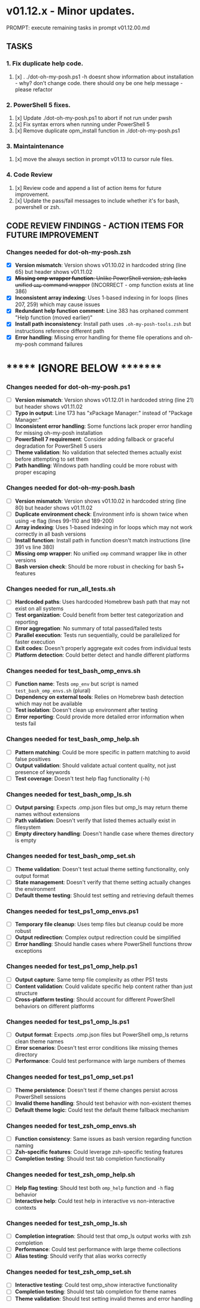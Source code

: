 # v01.12.x - Minor updates.

PROMPT: execute remaining tasks in prompt v01.12.00.md


## TASKS ##

### 1. Fix duplicate help code.

1. [x] . ./dot-oh-my-posh.ps1 -h 
      doesnt show information about installation - why? don't change code.
      there should ony be one help message - please refactor

### 2. PowerShell 5 fixes.

1. [x] Update ./dot-oh-my-posh.ps1 to abort if not run under pwsh
1. [x] Fix syntax errors when running under PowerShell 5
1. [x] Remove duplicate opm_install function in ./dot-oh-my-posh.ps1 

### 3. Maintaintenance
1. [x] move the always section in prompt v01.13 to cursor rule files.

### 4. Code Review
1. [x] Review code and append a list of action items for future improvement.
1. [x] Update the pass/fail messages to include whether it's for bash, powershell or zsh.

## CODE REVIEW FINDINGS - ACTION ITEMS FOR FUTURE IMPROVEMENT

### Changes needed for dot-oh-my-posh.zsh
- [x]  **Version mismatch**: Version shows v01.10.02 in hardcoded string (line 65) but header shows v01.11.02
- [x]  ~~**Missing omp wrapper function**: Unlike PowerShell version, zsh lacks unified `omp` command wrapper~~ (INCORRECT - omp function exists at line 386)
- [x]  **Inconsistent array indexing**: Uses 1-based indexing in for loops (lines 207, 259) which may cause issues
- [x]  **Redundant help function comment**: Line 383 has orphaned comment "Help function (moved earlier)"
- [x]  **Install path inconsistency**: Install path uses `.oh-my-posh-tools.zsh` but instructions reference different path
- [x]  **Error handling**: Missing error handling for theme file operations and oh-my-posh command failures

# ***** IGNORE BELOW *******

### Changes needed for dot-oh-my-posh.ps1
- [ ]  **Version mismatch**: Version shows v01.12.01 in hardcoded string (line 21) but header shows v01.11.02
- [ ]  **Typo in output**: Line 173 has "xPackage Manager:" instead of "Package Manager:"
- [ ]  **Inconsistent error handling**: Some functions lack proper error handling for missing oh-my-posh installation
- [ ]  **PowerShell 7 requirement**: Consider adding fallback or graceful degradation for PowerShell 5 users
- [ ]  **Theme validation**: No validation that selected themes actually exist before attempting to set them
- [ ]  **Path handling**: Windows path handling could be more robust with proper escaping

### Changes needed for dot-oh-my-posh.bash
- [ ]  **Version mismatch**: Version shows v01.10.02 in hardcoded string (line 80) but header shows v01.11.02
- [ ]  **Duplicate environment check**: Environment info is shown twice when using -e flag (lines 99-110 and 189-200)
- [ ]  **Array indexing**: Uses 1-based indexing in for loops which may not work correctly in all bash versions
- [ ]  **Install function**: Install path in function doesn't match instructions (line 391 vs line 380)
- [ ]  **Missing omp wrapper**: No unified `omp` command wrapper like in other versions
- [ ]  **Bash version check**: Should be more robust in checking for bash 5+ features

### Changes needed for run_all_tests.sh
- [ ]  **Hardcoded paths**: Uses hardcoded Homebrew bash path that may not exist on all systems
- [ ]  **Test organization**: Could benefit from better test categorization and reporting
- [ ]  **Error aggregation**: No summary of total passed/failed tests
- [ ]  **Parallel execution**: Tests run sequentially, could be parallelized for faster execution
- [ ]  **Exit codes**: Doesn't properly aggregate exit codes from individual tests
- [ ]  **Platform detection**: Could better detect and handle different platforms

### Changes needed for test_bash_omp_envs.sh
- [ ]  **Function name**: Tests `omp_env` but script is named `test_bash_omp_envs.sh` (plural)
- [ ]  **Dependency on external tools**: Relies on Homebrew bash detection which may not be available
- [ ]  **Test isolation**: Doesn't clean up environment after testing
- [ ]  **Error reporting**: Could provide more detailed error information when tests fail

### Changes needed for test_bash_omp_help.sh
- [ ]  **Pattern matching**: Could be more specific in pattern matching to avoid false positives
- [ ]  **Output validation**: Should validate actual content quality, not just presence of keywords
- [ ]  **Test coverage**: Doesn't test help flag functionality (-h)

### Changes needed for test_bash_omp_ls.sh
- [ ]  **Output parsing**: Expects .omp.json files but omp_ls may return theme names without extensions
- [ ]  **Path validation**: Doesn't verify that listed themes actually exist in filesystem
- [ ]  **Empty directory handling**: Doesn't handle case where themes directory is empty

### Changes needed for test_bash_omp_set.sh
- [ ]  **Theme validation**: Doesn't test actual theme setting functionality, only output format
- [ ]  **State management**: Doesn't verify that theme setting actually changes the environment
- [ ]  **Default theme testing**: Should test setting and retrieving default themes

### Changes needed for test_ps1_omp_envs.ps1
- [ ]  **Temporary file cleanup**: Uses temp files but cleanup could be more robust
- [ ]  **Output redirection**: Complex output redirection could be simplified
- [ ]  **Error handling**: Should handle cases where PowerShell functions throw exceptions

### Changes needed for test_ps1_omp_help.ps1
- [ ]  **Output capture**: Same temp file complexity as other PS1 tests
- [ ]  **Content validation**: Could validate specific help content rather than just structure
- [ ]  **Cross-platform testing**: Should account for different PowerShell behaviors on different platforms

### Changes needed for test_ps1_omp_ls.ps1
- [ ]  **Output format**: Expects .omp.json files but PowerShell omp_ls returns clean theme names
- [ ]  **Error scenarios**: Doesn't test error conditions like missing themes directory
- [ ]  **Performance**: Could test performance with large numbers of themes

### Changes needed for test_ps1_omp_set.ps1
- [ ]  **Theme persistence**: Doesn't test if theme changes persist across PowerShell sessions
- [ ]  **Invalid theme handling**: Should test behavior with non-existent themes
- [ ]  **Default theme logic**: Could test the default theme fallback mechanism

### Changes needed for test_zsh_omp_envs.sh
- [ ]  **Function consistency**: Same issues as bash version regarding function naming
- [ ]  **Zsh-specific features**: Could leverage zsh-specific testing features
- [ ]  **Completion testing**: Should test tab completion functionality

### Changes needed for test_zsh_omp_help.sh
- [ ]  **Help flag testing**: Should test both `omp_help` function and `-h` flag behavior
- [ ]  **Interactive help**: Could test help in interactive vs non-interactive contexts

### Changes needed for test_zsh_omp_ls.sh
- [ ]  **Completion integration**: Should test that omp_ls output works with zsh completion
- [ ]  **Performance**: Could test performance with large theme collections
- [ ]  **Alias testing**: Should verify that alias works correctly

### Changes needed for test_zsh_omp_set.sh
- [ ]  **Interactive testing**: Could test omp_show interactive functionality
- [ ]  **Completion testing**: Should test tab completion for theme names
- [ ]  **Theme validation**: Should test setting invalid themes and error handling